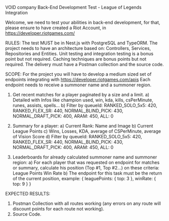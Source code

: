 VOID company
Back-End Development Test - League of Legends Integration

Welcome, we need to test your abilities in back-end development, for that, please ensure to have created a Riot Account, in https://developer.riotgames.com/

RULES:
The test MUST be in Nest.js with PostgreSQL and TypeORM.
The project needs to have an architecture based on: Controllers, Services, Repositories and Entities.
Unit testing and integration testing is a bonus point but not required.
Caching techniques are bonus points but not required.
The delivery must have a Postman collection and the source code.

SCOPE:
For the project you will have to develop a medium sized set of endpoints integrating with https://developer.riotgames.com/apis
Each endpoint needs to receive a summoner name and a summoner region.

1) Get recent matches for a player paginated by a size and a limit.
a) Detailed with Infos like champion used, win, kda, kills, csPerMinute, runes, assists, spells…
b) Filter by queueId:
RANKED_SOLO_5x5: 420,
RANKED_FLEX_SR: 440,
NORMAL_BLIND_PICK: 430,
NORMAL_DRAFT_PICK: 400,
ARAM: 450,
ALL: 0

2) Summary for a player:
a) Current Rank: Name and Image
b) Current League Points
c) Wins, Losses, KDA, average of CSPerMinute, average of Vision Score
d) Filter by queueId:
RANKED_SOLO_5x5: 420,
RANKED_FLEX_SR: 440,
NORMAL_BLIND_PICK: 430,
NORMAL_DRAFT_PICK: 400,
ARAM: 450,
ALL: 0

3) Leaderboards for already calculated summoner name and summoner region:
a) For each player that was requested on endpoint for matches or summary, calculate his position (Top #1, Top #2…) on these criteria:
League Points
Win Rate
b) The endpoint for this task must be the return of the current position, example:
{ leaguePoints: { top: 3 }, winRate: { top: 9 } }

EXPECTED RESULTS:
1) Postman Collection with all routes working (any errors on any route will discount points for each route not working).
2) Source Code.
